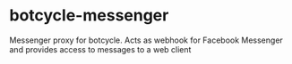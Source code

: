 # botcycle-messenger
Messenger proxy for botcycle. Acts as webhook for Facebook Messenger and provides access to messages to a web client
